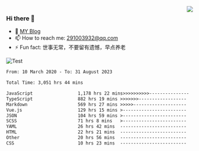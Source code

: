 <img align='right' src='https://github-readme-stats.vercel.app/api?username=niaogege&show_icons=true&theme=radical'/>

### Hi there 👋

- 🌱 [MY Blog](https://bythewayer.com/)
- 📫 How to reach me: 291003932@qq.com
- ⚡ Fun fact:  世事无常，不要留有遗憾，早点养老

![Test](https://github-readme-stats.vercel.app/api/top-langs/?username=niaogege&layout=compact)

<!--START_SECTION:waka-->

```txt
From: 10 March 2020 - To: 31 August 2023

Total Time: 3,051 hrs 44 mins

JavaScript                 1,178 hrs 22 mins>>>>>>>>>>---------------   38.61 %
TypeScript                 882 hrs 19 mins >>>>>>>------------------   28.91 %
Markdown                   569 hrs 27 mins >>>>>--------------------   18.66 %
Vue.js                     129 hrs 15 mins >------------------------   04.24 %
JSON                       104 hrs 59 mins >------------------------   03.44 %
SCSS                       71 hrs 8 mins   >------------------------   02.33 %
YAML                       26 hrs 42 mins  -------------------------   00.88 %
HTML                       22 hrs 21 mins  -------------------------   00.73 %
Other                      20 hrs 56 mins  -------------------------   00.69 %
CSS                        10 hrs 23 mins  -------------------------   00.34 %
```

<!--END_SECTION:waka-->
